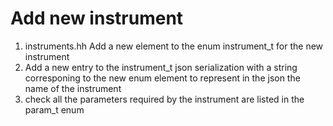 # Add new instrument

   1. instruments.hh 
	  Add a new element to the enum instrument_t for the new instrument
   1. Add a new entry to the instrument_t json serialization with a string corresponing to the new enum element to represent in the json the name of the instrument
   1. check all the parameters required by the instrument are listed in the param_t enum
